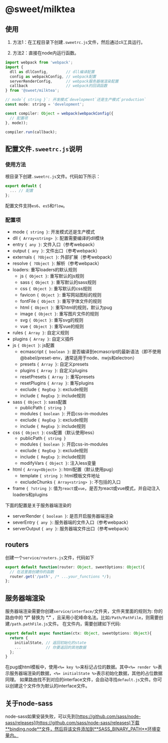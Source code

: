 # @sweet/milktea

## 使用

1. 方法1：在工程目录下创建`.sweetrc.js`文件，然后通过cli工具运行。

2. 方法2：直接在node内运行函数。

```javascript
import webpack from 'webpack';
import {
  dll as dllConfig,        // dll编译配置
  config as webpackConfig, // webpack配置
  serverRenderConfig,      // webpack服务器端渲染配置
  callback                 // webpack的回调函数
} from '@sweet/milktea';

// mode`{ string }`: 开发模式`development`还是生产模式`production`
const mode: string = 'development';

const compiler: Object = webpack(webpackConfig({
  // 配置项
}, mode));

compiler.run(callback);
```

## 配置文件`.sweetrc.js`说明

### 使用方法

根目录下创建`.sweetrc.js`文件。代码如下所示：

```javascript
export default {
  ... // 配置
};
```

配置文件支持`es6`、`es5`和`flow`。

### 配置项

* mode `{ string }`: 开发模式还是生产模式
* dll `{ Array<string> }`: 配置需要编译的dll模块
* entry `{ any }`: 文件入口（参考webpack）
* output `{ any }`: 文件出口（参考webpack）
* externals `{ ?Object }`: 外部扩展（参考webpack）
* resolve `{ ?Object }`: 解析（参考webpack）
* loaders: 重写loaders的默认规则
  * js `{ Object }`: 重写默认的js规则
  * sass `{ Object }`: 重写默认的sass规则
  * css `{ Object }`: 重写默认的css规则
  * favicon `{ Object }`: 重写网站图标的规则
  * fontFile `{ Object }`: 重写字体文件的规则
  * html `{ Object }`: 重写html的规则，默认为pug
  * image `{ Object }`: 重写图片文件的规则
  * svg `{ Object }`: 重写svg的规则
  * vue `{ Object }`: 重写vue的规则
* rules `{ Array }`: 自定义规则
* plugins `{ Array }`: 自定义插件
* js `{ Object }`: js配置
  * ecmascript `{ boolean }`: 是否编译到ecmascript的最新语法（即不使用@babel/preset-env，通常适用于node、nwjs和electron）
  * presets `{ Array }`: 自定义presets
  * plugins `{ Array }`: 自定义plugins
  * resetPresets `{ Array }`: 重写presets
  * resetPlugins `{ Array }`: 重写plugins
  * exclude `{ RegExp }`: exclude规则
  * include `{ RegExp }`: include规则
* sass `{ Object }`: sass配置
  * publicPath `{ string }`
  * modules `{ boolean }`: 开启css-in-modules
  * exclude `{ RegExp }`: exclude规则
  * include `{ RegExp }`: include规则
* css `{ Object }`: css配置（默认使用less）
  * publicPath `{ string }`
  * modules `{ boolean }`: 开启css-in-modules
  * exclude `{ RegExp }`: exclude规则
  * include `{ RegExp }`: include规则
  * modifyVars `{ Object }`: 注入less变量
* html `{ Array<Object> }`: html配置（默认使用pug）
  * template `{ string }`: html模板文件地址
  * excludeChunks `{ Array<string> }`: 不包括的入口
* frame `{ ?string }`: 值为`react`或`vue`，是否为react或vue模式，并自动注入loaders和plugins

下面的配置是关于服务器端渲染的

* serverRender `{ boolean }`: 是否开启服务器端渲染
* severEntry `{ any }`: 服务器端的文件入口（参考webpack）
* serverOutput `{ any }`: 服务器端文件出口（参考webpack）

## routers

创建一个`service/routers.js`文件，代码如下
```javascript
export default function(router: Object, sweetOptions: Object){
  // 在这里面创建你的函数
  router.get('/path', /* ...your_functions */);
};
```

## 服务器端渲染

服务器端渲染需要你创建`service/interface/`文件夹，文件夹里面的规则为: 你的路由中的 **“/”** 替换为 **“.”** ，且采用小驼峰命名法。比如`/Path/PathFile`，则需要创建`/path.pathFile.js`文件。
在文件内，需要创建如下代码:

```javascript
export default async function(ctx: Object, sweetOptions: Object){
  return {
    initialState, // 返回初始化的state
    ...           // 你要返回的其他数据
  };
}
```

在pug或html模板中，使用`<%= key %>`来标记占位的数据。其中`<%= render %>`表示服务器端渲染的数据，`<%= initialState %>`表示初始化数据，其他的占位数据同理。
如果路由找不到对应的interface文件，会自动寻找`default.js`文件。你可以创建这个文件作为默认的interface文件。

## 关于node-sass

node-sass如果安装失败，可以先到[https://github.com/sass/node-sass/releases](https://github.com/sass/node-sass/releases)下载**binding.node**文件，然后将该文件添加到**SASS_BINARY_PATH**环境变量内。